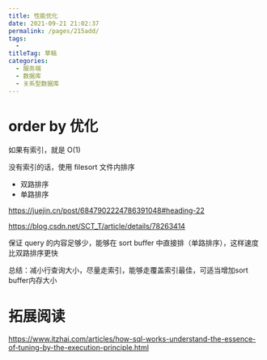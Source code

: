 ```yaml
---
title: 性能优化
date: 2021-09-21 21:02:37
permalink: /pages/215add/
tags: 
  - 
titleTag: 草稿
categories: 
  - 服务端
  - 数据库
  - 关系型数据库
---
```

# order by 优化

如果有索引，就是 O(1)

没有索引的话，使用 filesort 文件内排序
- 双路排序
- 单路排序

https://juejin.cn/post/6847902224786391048#heading-22

https://blog.csdn.net/SCT_T/article/details/78263414

保证 query 的内容足够少，能够在 sort buffer 中直接排（单路排序），这样速度比双路排序更快

总结：减小行查询大小，尽量走索引，能够走覆盖索引最佳，可适当增加sort buffer内存大小

# 拓展阅读

https://www.itzhai.com/articles/how-sql-works-understand-the-essence-of-tuning-by-the-execution-principle.html